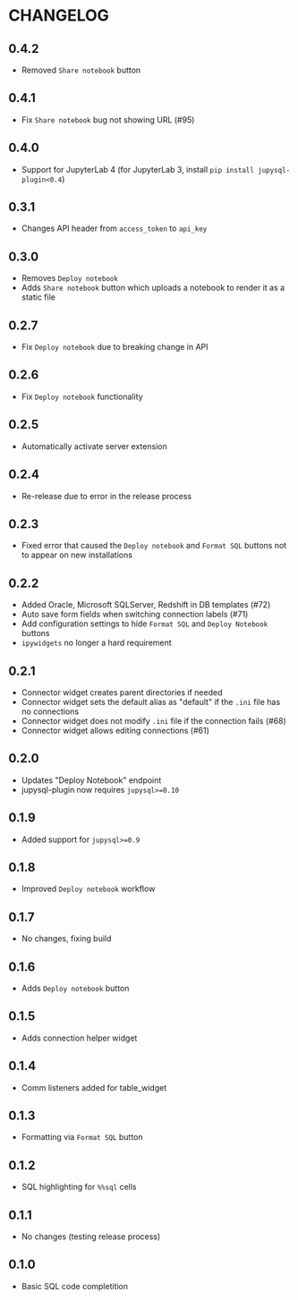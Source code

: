 # CHANGELOG

## 0.4.2

* Removed `Share notebook` button

## 0.4.1

* Fix `Share notebook` bug not showing URL (#95)

## 0.4.0

* Support for JupyterLab 4 (for JupyterLab 3, install `pip install jupysql-plugin<0.4`)

## 0.3.1

* Changes API header from `access_token` to `api_key`

## 0.3.0

* Removes `Deploy notebook`
* Adds `Share notebook` button which uploads a notebook to render it as a static file

## 0.2.7

* Fix `Deploy notebook` due to breaking change in API

## 0.2.6

* Fix `Deploy notebook` functionality

## 0.2.5

* Automatically activate server extension

## 0.2.4

* Re-release due to error in the release process

## 0.2.3

* Fixed error that caused the `Deploy notebook` and `Format SQL` buttons not to appear on new installations

## 0.2.2

* Added Oracle, Microsoft SQLServer, Redshift in DB templates (#72)
* Auto save form fields when switching connection labels (#71)
* Add configuration settings to hide `Format SQL` and `Deploy Notebook` buttons
* `ipywidgets` no longer a hard requirement

## 0.2.1

* Connector widget creates parent directories if needed
* Connector widget sets the default alias as "default" if the `.ini` file has no connections
* Connector widget does not modify `.ini` file if the connection fails (#68)
* Connector widget allows editing connections (#61)


## 0.2.0

* Updates "Deploy Notebook" endpoint
* jupysql-plugin now requires `jupysql>=0.10`

## 0.1.9

* Added support for `jupysql>=0.9`

## 0.1.8

* Improved `Deploy notebook` workflow

## 0.1.7

* No changes, fixing build

## 0.1.6

* Adds `Deploy notebook` button

## 0.1.5

* Adds connection helper widget

## 0.1.4

* Comm listeners added for table_widget

## 0.1.3

* Formatting via `Format SQL` button

## 0.1.2

* SQL highlighting for  `%%sql` cells

## 0.1.1

* No changes (testing release process)

## 0.1.0

* Basic SQL code completition